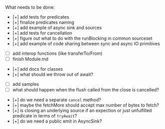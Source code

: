 What needs to be done:
- [+] add tests for predicates
- [+] finalize predicates naming
- [+] add example of async sink and sources
- [+] add tests for cancellation
- [+] figure out what to do with the runBlocking in common sourceset
- [+] add example of code sharing between sync and async IO primitives
- [ ] add interop functions (like transferTo/From)
- [ ] finish Module.md
- [+] add docs for classes
- [+] what should we throw out of await?
- [ ] add samples
- [ ] what should happen when the flush called from the close is cancelled?
- [+] do we need a separate `cancel` method?
- [+] maybe the fetchMore should accept max number of bytes to fetch?
- [+] is closing an underlying source if an expection or just unfulfilled predicate in terms of `tryAwait`?
- [+] do we need a public emit in AsyncSink?
